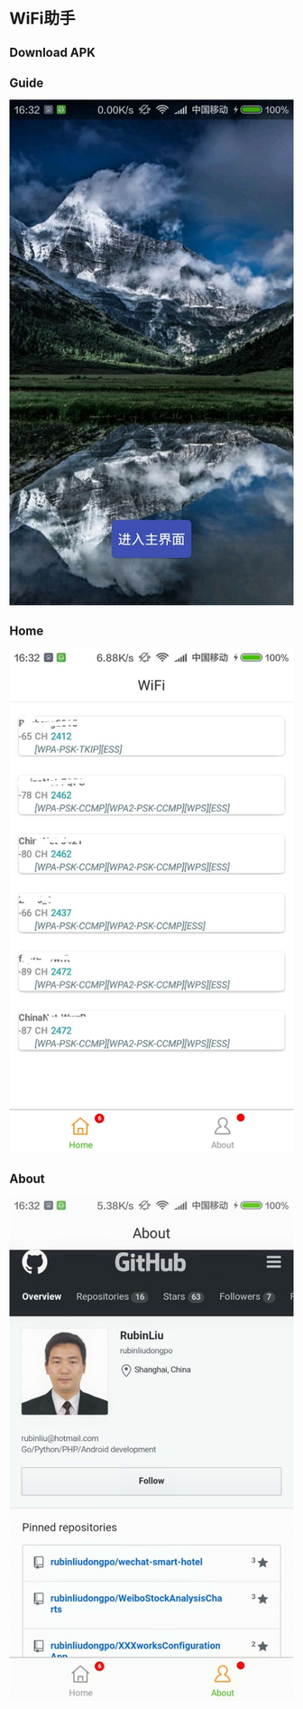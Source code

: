 # WiFi助手

## Download APK


## Guide
![](https://github.com/rubinliudongpo/wifisignalstrength/blob/master/screenshots/GuideActivity.jpg)

## Home
![](https://github.com/rubinliudongpo/wifisignalstrength/blob/master/screenshots/MainFragment.jpg)

## About
![](https://github.com/rubinliudongpo/wifisignalstrength/blob/master/screenshots/AboutFragment.jpg)


